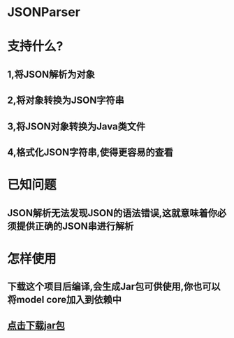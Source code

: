 # JSONParser
支持什么?
=============================================================
1,将JSON解析为对象
------------------------------------------------
2,将对象转换为JSON字符串
------------------------------------------------
3,将JSON对象转换为Java类文件
------------------------------------------------
4,格式化JSON字符串,使得更容易的查看
------------------------------------------------

已知问题
==============================================================
JSON解析无法发现JSON的语法错误,这就意味着你必须提供正确的JSON串进行解析
--------------------------------------------------------------
怎样使用
==============================================================
下载这个项目后编译,会生成Jar包可供使用,你也可以将model core加入到依赖中
---------------------------------------------------------------
[点击下载jar包](https://raw.githubusercontent.com/lovely3x/JSONParser/master/core/jar/core.jar)
------------------------------------------------------------------